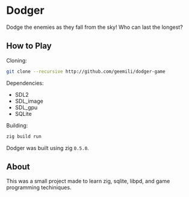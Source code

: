 # Dodger

Dodge the enemies as they fall from the sky! Who can last the longest?


## How to Play

Cloning:

``` sh
git clone --recursive http://github.com/geemili/dodger-game
```

Dependencies:
* SDL2
* SDL_image
* SDL_gpu
* SQLite

Building:

``` sh
zig build run
```

Dodger was built using zig `0.5.0`.

## About

This was a small project made to learn zig, sqlite, libpd, and game programming 
techiniques.

